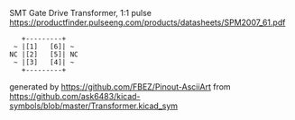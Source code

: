 SMT Gate Drive Transformer, 1:1
pulse
https://productfinder.pulseeng.com/products/datasheets/SPM2007_61.pdf


	   +---------+
	 ~ |[1]   [6]| ~
	NC |[2]   [5]| NC
	 ~ |[3]   [4]| ~
	   +---------+


generated by https://github.com/FBEZ/Pinout-AsciiArt from https://github.com/ask6483/kicad-symbols/blob/master/Transformer.kicad_sym